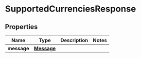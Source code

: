 
# SupportedCurrenciesResponse

## Properties
Name | Type | Description | Notes
------------ | ------------- | ------------- | -------------
**message** | [**Message**](Message.md) |  | 




